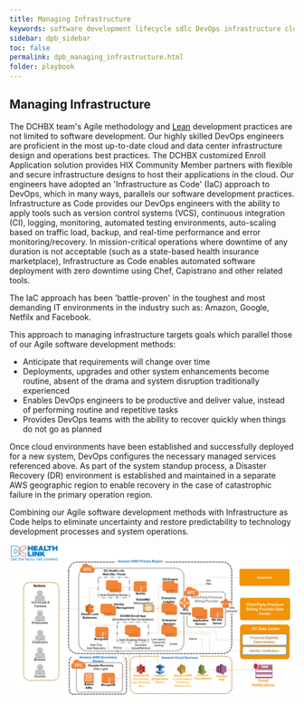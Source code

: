 ```yaml
---
title: Managing Infrastructure
keywords: software development lifecycle sdlc DevOps infrastructure cloud
sidebar: dpb_sidebar
toc: false
permalink: dpb_managing_infrastructure.html
folder: playbook
---
```

## Managing Infrastructure

The DCHBX team&#39;s Agile methodology and [Lean](http://www.poppendieck.com/) development practices are not limited to software development.  Our highly skilled DevOps engineers are proficient in the most up-to-date cloud and data center infrastructure design and operations best practices.  The DCHBX customized Enroll Application solution provides HIX Community Member partners with flexible and secure infrastructure designs to host their applications in the cloud.  Our engineers have adopted an &#39;Infrastructure as Code&#39; (IaC) approach to DevOps, which in many ways, parallels our software development practices.  Infrastructure as Code provides our DevOps engineers with the ability to apply tools such as version control systems (VCS), continuous integration (CI), logging, monitoring, automated testing environments, auto-scaling based on traffic load, backup, and real-time performance and error monitoring/recovery.  In mission-critical operations where downtime of any duration is not acceptable (such as a state-based health insurance marketplace), Infrastructure as Code enables automated software deployment with zero downtime using Chef, Capistrano and other related tools.

The IaC approach has been &#39;battle-proven&#39; in the toughest and most demanding IT environments in the industry such as: Amazon, Google, Netfilx and Facebook.

This approach to managing infrastructure targets goals which parallel those of our Agile software development methods:

* Anticipate that requirements will change over time
* Deployments, upgrades and other system enhancements become routine, absent of the drama and system disruption traditionally experienced
* Enables DevOps engineers to be productive and deliver value, instead of performing routine and repetitive tasks
* Provides DevOps teams with the ability to recover quickly when things do not go as planned

Once cloud environments have been established and successfully deployed for a new system, DevOps configures the necessary managed services referenced above.  As part of the system standup process, a Disaster Recovery (DR) environment is established and maintained in a separate AWS geographic region to enable recovery in the case of catastrophic failure in the primary operation region.

Combining our Agile software development methods with Infrastructure as Code helps to eliminate uncertainty and restore predictability to technology development processes and system operations.

![AWS Architecture](/images/enroll_app_aws_logical_architecture.png)

